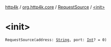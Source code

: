 [http4k](../../index.md) / [org.http4k.core](../index.md) / [RequestSource](index.md) / [&lt;init&gt;](./-init-.md)

# &lt;init&gt;

`RequestSource(address: `[`String`](https://kotlinlang.org/api/latest/jvm/stdlib/kotlin/-string/index.html)`, port: `[`Int`](https://kotlinlang.org/api/latest/jvm/stdlib/kotlin/-int/index.html)`? = 0)`
